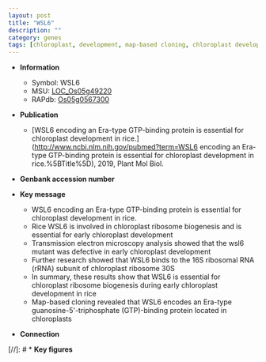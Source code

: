 ```yaml
---
layout: post
title: "WSL6"
description: ""
category: genes
tags: [chloroplast, development, map-based cloning, chloroplast development]
---
```


* **Information**  
    + Symbol: WSL6  
    + MSU: [LOC_Os05g49220](http://rice.uga.edu/cgi-bin/ORF_infopage.cgi?orf=LOC_Os05g49220)  
    + RAPdb: [Os05g0567300](http://rapdb.dna.affrc.go.jp/viewer/gbrowse_details/irgsp1?name=Os05g0567300)  

* **Publication**  
    + [WSL6 encoding an Era-type GTP-binding protein is essential for chloroplast development in rice.](http://www.ncbi.nlm.nih.gov/pubmed?term=WSL6 encoding an Era-type GTP-binding protein is essential for chloroplast development in rice.%5BTitle%5D), 2019, Plant Mol Biol.

* **Genbank accession number**  

* **Key message**  
    + WSL6 encoding an Era-type GTP-binding protein is essential for chloroplast development in rice.
    + Rice WSL6 is involved in chloroplast ribosome biogenesis and is essential for early chloroplast development
    + Transmission electron microscopy analysis showed that the wsl6 mutant was defective in early chloroplast development
    + Further research showed that WSL6 binds to the 16S ribosomal RNA (rRNA) subunit of chloroplast ribosome 30S
    + In summary, these results show that WSL6 is essential for chloroplast ribosome biogenesis during early chloroplast development in rice
    + Map-based cloning revealed that WSL6 encodes an Era-type guanosine-5'-triphosphate (GTP)-binding protein located in chloroplasts

* **Connection**  

[//]: # * **Key figures**  


